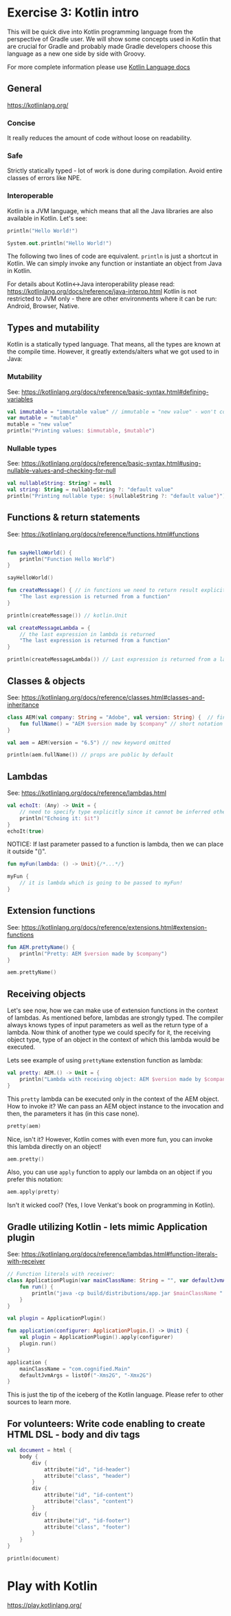 # Exercise 3: Kotlin intro

This will be quick dive into Kotlin programming language from the perspective of Gradle user. We will show some concepts used in Kotlin that are crucial for Gradle and probably made Gradle developers choose this language as a new one side by side with Groovy.

For more complete information please use [Kotlin Language docs](https://kotlinlang.org/docs/reference/) 

## General 
https://kotlinlang.org/

### Concise

It really reduces the amount of code without loose on readability.

### Safe

Strictly statically typed - lot of work is done during compilation. Avoid entire classes of errors like NPE.

### Interoperable

Kotlin is a JVM language, which means that all the Java libraries are also available in Kotlin. Let's see:

```kotlin
println("Hello World!")

System.out.println("Hello World!")
``` 

The following two lines of code are equivalent. `println` is just a shortcut in Kotlin. We can simply invoke any function or instantiate an object from Java in Kotlin.

For details about Kotlin<->Java interoperability please read: https://kotlinlang.org/docs/reference/java-interop.html
Kotlin is not restricted to JVM only - there are other environments where it can be run: Android, Browser, Native.

## Types and mutability

Kotlin is a statically typed language. That means, all the types are known at the compile time. However, it greatly extends/alters what we got used to in Java:

### Mutability

See: https://kotlinlang.org/docs/reference/basic-syntax.html#defining-variables

```kotlin
val immutable = "immutable value" // immutable = "new value" - won't compile
var mutable = "mutable"
mutable = "new value"
println("Printing values: $immutable, $mutable")
```

### Nullable types

See: https://kotlinlang.org/docs/reference/basic-syntax.html#using-nullable-values-and-checking-for-null

```kotlin
val nullableString: String? = null
val string: String = nullableString ?: "default value"
println("Printing nullable type: ${nullableString ?: "default value"}")
```

## Functions & return statements
See: https://kotlinlang.org/docs/reference/functions.html#functions

```kotlin

fun sayHelloWorld() {
    println("Function Hello World")
}

sayHelloWorld()

fun createMessage() { // in functions we need to return result explicitly
    "The last expression is returned from a function"
}

println(createMessage()) // kotlin.Unit

val createMessageLambda = {
    // the last expression in lambda is returned
    "The last expression is returned from a function"
}

println(createMessageLambda()) // Last expression is returned from a lambda
```

## Classes & objects

See: https://kotlinlang.org/docs/reference/classes.html#classes-and-inheritance

```kotlin
class AEM(val company: String = "Adobe", val version: String) {  // final by default
    fun fullName() = "AEM $version made by $company" // short notation -> return type inferred
}

val aem = AEM(version = "6.5") // new keyword omitted

println(aem.fullName()) // props are public by default
```

## Lambdas

See: https://kotlinlang.org/docs/reference/lambdas.html

```kotlin
val echoIt: (Any) -> Unit = {
    // need to specify type explicitly since it cannot be inferred otherwise
    println("Echoing it: $it")
}
echoIt(true)
```

NOTICE: If last parameter passed to a function is lambda, then we can place it outside "()". 

```kotlin
fun myFun(lambda: () -> Unit){/*...*/}

myFun {
    // it is lambda which is going to be passed to myFun!
}
```

## Extension functions

See: https://kotlinlang.org/docs/reference/extensions.html#extension-functions

```kotlin
fun AEM.prettyName() {
    println("Pretty: AEM $version made by $company")
}

aem.prettyName()
```

## Receiving objects

Let's see now, how we can make use of extension functions in the context of lambdas. As mentioned before, lambdas are strongly typed. The compiler always knows types of input parameters as well as the return type of a lambda. Now think of another type we could specify for it, the receiving object type, type of an object in the context of which this lambda would be executed.

Lets see example of using `prettyName` extenstion function as lambda:

```kotlin
val pretty: AEM.() -> Unit = {
    println("Lambda with receiving object: AEM $version made by $company")
}
```

This `pretty` lambda can be executed only in the context of the AEM object. How to invoke it? We can pass an AEM object instance to the invocation and then, the parameters it has (in this case none).

```kotlin
pretty(aem)
```

Nice, isn't it? However, Kotlin comes with even more fun, you can invoke this lambda directly on an object!

```kotlin
aem.pretty()
```

Also, you can use `apply` function to apply our lambda on an object if you prefer this notation:

```kotlin
aem.apply(pretty)
``` 

Isn't it wicked cool? (Yes, I love Venkat's book on programming in Kotlin).

## Gradle utilizing Kotlin - lets mimic Application plugin

See: https://kotlinlang.org/docs/reference/lambdas.html#function-literals-with-receiver

```kotlin
// Function literals with receiver: 
class ApplicationPlugin(var mainClassName: String = "", var defaultJvmArgs: List<String> = listOf()) {
    fun run() {
        println("java -cp build/distributions/app.jar $mainClassName " + defaultJvmArgs.joinToString(" "))
    }
}

val plugin = ApplicationPlugin()

fun application(configurer: ApplicationPlugin.() -> Unit) {
    val plugin = ApplicationPlugin().apply(configurer)
    plugin.run()
}

application {
    mainClassName = "com.cognified.Main"
    defaultJvmArgs = listOf("-Xms2G", "-Xmx2G")
}
```

This is just the tip of the iceberg of the Kotlin language. Please refer to other sources to learn more.

## For volunteers: Write code enabling to create HTML DSL - body and div tags

```kotlin
val document = html {
    body {
        div {
            attribute("id", "id-header")
            attribute("class", "header")
        }
        div {
            attribute("id", "id-content")
            attribute("class", "content")
        }
        div {
            attribute("id", "id-footer")
            attribute("class", "footer")
        }
    }
}

println(document)
```

# Play with Kotlin

https://play.kotlinlang.org/

